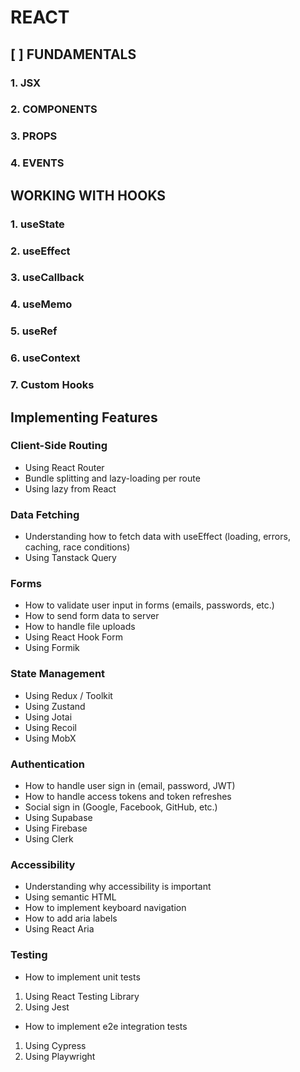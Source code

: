 # REACT

## [ ] FUNDAMENTALS

### 1. JSX
### 2. COMPONENTS
### 3. PROPS
### 4. EVENTS


## WORKING WITH HOOKS

### 1. useState
### 2. useEffect
### 3. useCallback
### 4. useMemo
### 5. useRef
### 6. useContext
### 7. Custom Hooks

## Implementing Features

### Client-Side Routing
- Using React Router
- Bundle splitting and lazy-loading per route
- Using lazy from React

### Data Fetching
- Understanding how to fetch data with useEffect (loading, errors, caching, race conditions)
- Using Tanstack Query

### Forms
- How to validate user input in forms (emails, passwords, etc.)
- How to send form data to server
- How to handle file uploads
- Using React Hook Form
- Using Formik

### State Management
- Using Redux / Toolkit
- Using Zustand
- Using Jotai
- Using Recoil
- Using MobX

### Authentication
- How to handle user sign in (email, password, JWT)
- How to handle access tokens and token refreshes
- Social sign in (Google, Facebook, GitHub, etc.)
- Using Supabase
- Using Firebase
- Using Clerk

### Accessibility
- Understanding why accessibility is important
- Using semantic HTML
- How to implement keyboard navigation
- How to add aria labels
- Using React Aria

### Testing
- How to implement unit tests
1. Using React Testing Library
2. Using Jest
- How to implement e2e integration tests
1. Using Cypress
2. Using Playwright
